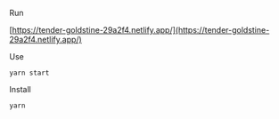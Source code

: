 Run

[https://tender-goldstine-29a2f4.netlify.app/](https://tender-goldstine-29a2f4.netlify.app/)

Use

`yarn start`


Install

`yarn`